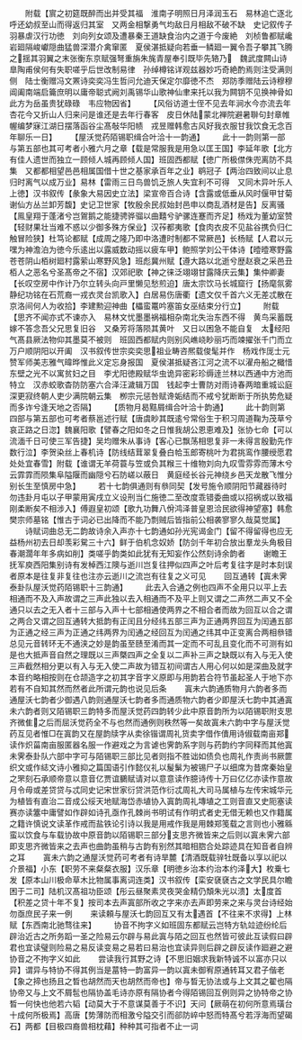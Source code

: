 <!-- { "loadSidebar": true } -->
　　附载【賔之初筵既醉而出并受其福　淮南子明照日月泽润玉石　易林追亡逐北呼还幼叔至山而得返归其室　又两金相撃勇气均敌日月相敌不破不缺　史记叙传子羽暴虐汉行功徳　刘向列女颂及遭暴秦王道缺食治内之道于今废絶　刘桢鲁都赋巉岩廻隔峻巘隠曲猛兽深潜介禽窜匿　夏侯湛抵疑向若垂一鳞廻一翼令吾子攀其飞腾之揺其羽翼之末张衡东京赋强弩重旃朱旄青屋奉引既毕先辂乃　魏武度闗山诗臯陶甫侯何有失职嗟乎后世改制易律　孙绰樽铭详观兹器妙巧奇絶酌焉则注受满则侧　陆士衡赠冯文罴诗奕奕冯生哲问允迪天保定尔靡徳不杰　郑防季赠陆云诗穆穆阊阖南端启籥庶明以庸帝聪式阙刘禹锡华山歌神仙聿来托以我为闗钥不见换神骨如此方为岳虽贵犹碌碌　韦应物因省】
　　【风俗访道士侄不见去年涧水今亦流去年杏花今又折山人归来问是谁还是去年行春客　皮日休陆蒙北禅院避暑聨句封章帷幄编梦寐江湖日摆落函谷尘髙敧华阳帻　戎昱赠韩愈古风好我衣服甘我饮食无念百年聊乐一日】
　　【屋沃觉药陌锡职缉合叶洽十一韵通】
　　此十一韵则第一部与第五部也其可考者小雅六月之章【载是常服我是用急以匡王国】李延年歌【北方有佳人遗世而独立一顾倾人城再顾倾人国】班固西都赋【徳广所极僸侏兜离防不具集　又都都相望邑邑相属国借十世之基家承百年之业】鹖冠子【两治四致间以止息归时离气以成万业】易林【雷雨三日鸟兽饥乏旅人失宜利不可得　又同木异叶乐人上徳】汉书叙传【彖象大易因史立法】梁宣帝百合诗【含露或低垂从风时偃甲甘菊谢仙方丛兰卸芳馥】史记卫世家【牧殷余民叔始封邑申以商乱酒材是告】反离骚【鳯皇翔于蓬渚兮岂鴐鹅之能捷骋骅骝以曲囏兮驴骡连蹇而齐足】杨戏为董幼室赞【轻财果壮当难不惑以少御多殊方保业】汉莋都夷歌【食肉衣皮不见盐谷携负归仁触冒险狭】杜笃论都赋【成周之隆乃即中洛遭时制都不常厥邑】长杨赋【人君以元嘿为神澹泊为徳今乐逺出以露威数动摇以疲车甲】鲍照学刘公干体诗【曀曀寒野露苍苍阴山栢树廻村露萦山寒野风急】班彪冀州赋【遵大路以北逝兮歴赵衰之采邑丑栢人之恶名兮圣髙帝之不宿】汉郊祀歌【神之徕泛翊翊甘露降庆云集】集仲卿妻【长叹空房中作计乃尔立转头向戸里懒见愁煎迫】唐太宗饮马长城窟行【扬麾氛雾静纪功铭在石荒裔一戎衣灵台凯歌入】白居易伤唐衢【遗文仅千首六义无差忒散在京洛间何人为收拾】李建勲迎神曲【櫑蛮鼍吟塞笛女巫结束分行立】
　　附载【思齐不闻亦式不谏亦入　易林文忧墨墨祸福相杂南北失治东西不得　黄鸟采蓄既嫁不答念吾父兄思复旧谷　又桑芳将落陨其黄叶　又日以困急不能自复　太经阳气髙县厥法物仰其墨莫不被则　班固西都赋内则别风嶕峣眇丽巧而竦擢张千门而立万户顺阴阳以开阖　汉书叙传世宗奕奕思祖业畴咨熈载俊髦并作　杨戏作厐士元赞军师美志雅气暐晔惟此义定忘身报国　夏侯湛抵疑吝江河之流不以濯舟船之檝惜东壁之光不以寓贫妇之目　李尤阳徳殿赋华虫诡异密彩珍缛逹兰林以西通中方池而特立　汉赤蛟歌杳防防塞六合泽汪濊辑万国　钱起李士曹防对雨诗春两暗重城讼庭深更寂终朝人吏少满院朝云集　栁宗元惩咎赋谗姤结而不戒兮犹断断于所执势危疑而多诈兮逢天地之否隔】
　　【质物月曷黠屑缉合叶洽十韵通】
　　此十韵则第四部与第五部也可考者蔡邕述行赋【唐虞眇其既逺兮常俗生于积习周道鞠为茂草兮哀正路之日淴】魏襄阳歌【譬春之阳如冬之日惟我胡公恩恵难及】张协七命【可以流湎千日可使三军告捷】吴均赠朱从事诗【客心已飘荡相思复非一未得言殷勤先作数行泣】李贺染丝上春机诗【防线结茸翠复叠白帢玉郎寄桃叶为君挑鸾作腰绶愿君处处宜春雪】附载【谁谓无羊荷蓑与笠或负其糇三十维物刘向九叹雪雰雰而薄木兮云霏霏而陨集阜隘隁而幽隠兮石防嵯以蔽日　黄庭经长谷元神绕乡邑天龙散飞惟分别长生至慎房中急】
　　若十七韵俱通则有叅同契【发号施令顺阴阳节藏器待时勿违卦月屯以子甲蒙用寅戌立义设刑当仁施徳二至改度乖错委曲或以招祸或以致福刚柔断矣不相涉入】傅遐皇初颂【歌九功舞八佾鸿泽普皇恩洽民欲得神望塞】韩愈樊宗师墓铭【惟古于词必已出降而不能乃剽贼后皆指前公相袭寥寥久哉莫觉属】
　　诗赋词曲总无二韵故诗余入声亦十七韵通如孙光宪谒金门【留不得留得也应无益杨州初去日却羡彩駌三十六】鲜于伯机念奴娇【防剑千年初合放出羣龙头角极目春潮濶年年多病如削】类嗟乎韵类如此犹有无知妄作公然刻诗余韵者
　　谢瞻王抚军庾西阳集别诗有发棹西江隩与逝川岂复往押似四声之叶后考复往字是时本刻误者原本是往复非复往也注亦云逝川之流岂有往复之义可见
　　回互通转【寘未霁泰卦队屋沃觉药陌锡职十三韵通】
　　此去入合通之例也四声不全用只以平上去相通而不及入声故谓之三声此独以去入相通而不及平上则又谓之二声然二声又不全通只以去之无入者十三部与入声十七部相通使两界之不相合者而故为回互以合之谓之两合又谓之回互通转大抵韵有正闰且分经纬五部三声为正通两界回互为闰通五部为正通之经三声为正通之纬两界为闰通之经回互为闰通之纬其中正变离合两相叅错总见元音转环无不通浃之妙是韵虽至赜至淆而其一定而不可乱且变化而不可测有如是也大抵声音自然之理既以三声槩四声之全复以二声补三声之缺既以有入与无入使三声截然相分更以有入与无入使二声故为错互初间谓古人用心何以如是深曲及就字本音约略相按则在仓颉造字之初其字音字义原即与用韵若合符节虽起圣人于地下亦若有不自知其然而然者此所谓元韵也说见后条
　　寘未六韵通质物月六韵者多而通屋沃七韵者少御遇八韵则通屋沃七韵者多而通质物六韵者少即屋沃七韵中其通寘未六韵者则又陌锡职三韵特多而屋沃觉药四韵转少此中原音韵所为以陌锡职附支思齐微隹之后而屈沃觉药全不与也然而通例则秩然等一矣故寘未六韵中字与屋沃觉药互见者惟□在寘韵又在屋韵牍字从卖徐锴谓周礼货卖字借作儥用诗俶载南亩郑读作炽菑南亩服匿器名服一作避戏之为言谑也霁韵系字则与药韵约字同释而其他寘未霁泰卦队六部中字可与陌锡职三部比见者则指不胜诎如债负也周礼作责尚书厥篚织文或作綕文诗小雅抑之篇国语引作懿仪礼以髲鬀为被锡尸子以细席为昔席秦始皇之罘刻石承顺帝意以意音亿贾谊鵩赋请对以意意读作臆诗传十万曰亿亿亦读作意故月令毋或差贷贷与忒同史记宋世家衍贷洪范作衍忒周礼大司马属植与左传宋城华元为植皆有直治二音成公绥天地赋海岱赤埴协入寘韵周礼塼埴之工则音直又史阨塞读赛亦读簺中庸譬如作辟如诗孔亟作孔棘尚书明试有作明式者史无借无赖也又作籍属之籍许慎说文读革作戒而盐铁论引诗以我是用戒作我是用棘郑笺载之言则也小雅緜蛮以饮食与车载协故中原音韵以陌锡职三部分支思齐微皆来之后则以寘未霁六部即支思齐微皆来之去声也曲韵虽稍与古韵有别然其暗相脗合处踪迹具在知音者自辨之耳
　　寘未六韵之通屋沃觉药可考者有诗旱麓【清酒既载骍牡既备以享以祀以介景福】小东【职劳不来粲粲衣服】汉乐章【明徳乡治本约治本约泽大】枚乗七发【原本山川极命草木比物属事离词连类】汉书叙传【栾安褎褎古之文学民具尔瞻困于二司】陆机汉髙祖功臣颂【彤云昼聚素灵夜哭金精仍頽朱光以溃】太度首【积差之贷十年不复】按司本去声寘部所收之字来亦去声即劳来之来与灵台诗经始勿亟庶民子来一例
　　来读頼与屋沃七韵回互又有太遇首【不往来不求得】上林赋【东西南北驰骛往来】
　　协音不拘字义如班固东都赋云岂特方轨竝迹纷纶后辟治近古之所务蹈一圣之险易云尔辟与易此寘与陌之回互也然皆可彼此互读假曰辟君也宜读璧则险易之易反读变易之易若曰易治也宜读异则后辟之辟反读作廻避之避协音之不拘字义如此
　　尝读我行其野之诗【不思旧姻求我新特诚不以富亦只以异】谓异与特协不得其例当是葍特一韵富异一韵以寘未御宥原通转耳又君子偕老【象之揥也扬且之晳也胡然而天也胡然而帝也】帝与晳无协法或与上文其之翟也隔协帝又与上文不屑髢也隔协盖毛诗亦原有隔协者今得陌锡回互例则异之协特帝之协晳一何快也他若六韬【动莫大于不意谋莫善于不识】天问【厥萌在初何所意焉璜台十成何所极焉】高唐【势薄防而相激兮隘交引而郤防崪中怒而特髙兮若浮海而望碣石】两都【目极四裔兽相枕藉】种种其可指者不止一词
